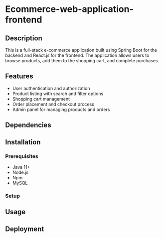 # Ecommerce-web-application-frontend


## Description
This is a full-stack e-commerce application built using Spring Boot for the backend and React.js for the frontend. The application allows users to browse products, add them to the shopping cart, and complete purchases.


## Features
- User authentication and authorization
- Product listing with search and filter options
- Shopping cart management
- Order placement and checkout process
- Admin panel for managing products and orders


## Dependencies


## Installation

### Prerequisites
- Java 11+
- Node.js
- Npm   
- MySQL

### Setup


## Usage


## Deployment
